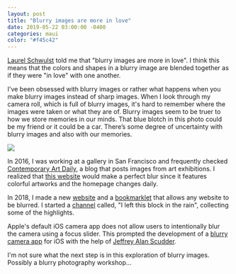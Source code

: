 ```yaml
---
layout: post
title: "Blurry images are more in love"
date: 2019-05-22 03:00:00 -0400
categories: maui
color: "#f45c42"
---
```


[Laurel Schwulst](http://laurelschwulst.com/) told me that "blurry images are more in love". I think this means that the colors and shapes in a blurry image are blended together as if they were "in love" with one another.

I've been obsessed with blurry images or rather what happens when you make blurry images instead of sharp images. When I look through my camera roll, which is full of blurry images, it's hard to remember where the images were taken or what they are of. Blurry images seem to be truer to how we store memories in our minds. That blue blotch in this photo could be my friend or it could be a car. There’s some degree of uncertainty with blurry images and also with our memories.

![](https://files.elliott.computer/images/blurry-images-are-more-in-love.jpg)

In 2016, I was working at a gallery in San Francisco and frequently checked [Contemporary Art Daily](http://www.contemporaryartdaily.com/), a blog that posts images from art exhibitions. I realized that [this website](https://blur.website/gauss.php?url=https%3A%2F%2Fcontemporaryartdaily.com) would  make a perfect blur since it features colorful artworks and the homepage changes daily.

In 2018, I made a new [website](https://blur.website/) and a [bookmarklet](https://en.wikipedia.org/wiki/Bookmarklet) that allows any website to be blurred. I started a [channel](https://www.are.na/elliott-cost/i-left-this-block-in-the-rain) called, "I left this block in the rain", collecting some of the highlights.

Apple's default iOS camera app does not allow users to intentionally blur the camera using a focus slider. This prompted the development of a [blurry camera app](https://itunes.apple.com/us/app/elliotts-blur/id1442623560) for iOS with the help of [Jeffrey Alan Scudder](https://jas.life/).

I'm not sure what the next step is in this exploration of blurry images. Possibly a blurry photography workshop...